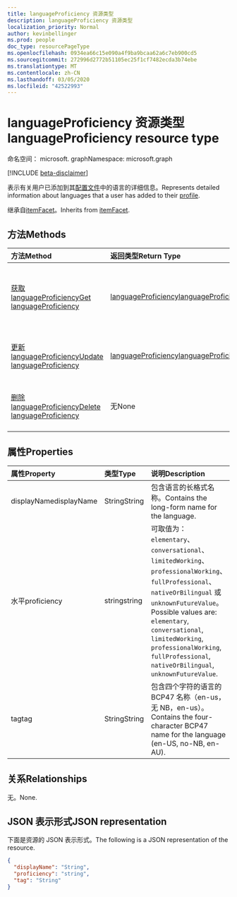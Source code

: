 ```yaml
---
title: languageProficiency 资源类型
description: languageProficiency 资源类型
localization_priority: Normal
author: kevinbellinger
ms.prod: people
doc_type: resourcePageType
ms.openlocfilehash: 0934ea66c15e090a4f9ba9bcaa62a6c7eb900cd5
ms.sourcegitcommit: 272996d2772b51105ec25f1cf7482ecda3b74ebe
ms.translationtype: MT
ms.contentlocale: zh-CN
ms.lasthandoff: 03/05/2020
ms.locfileid: "42522993"
---
```

# <a name="languageproficiency-resource-type"></a><span data-ttu-id="b7140-103">languageProficiency 资源类型</span><span class="sxs-lookup"><span data-stu-id="b7140-103">languageProficiency resource type</span></span>

<span data-ttu-id="b7140-104">命名空间： microsoft. graph</span><span class="sxs-lookup"><span data-stu-id="b7140-104">Namespace: microsoft.graph</span></span>

[!INCLUDE [beta-disclaimer](../../includes/beta-disclaimer.md)]

<span data-ttu-id="b7140-105">表示有关用户已添加到其[配置文件](profile.md)中的语言的详细信息。</span><span class="sxs-lookup"><span data-stu-id="b7140-105">Represents detailed information about languages that a user has added to their [profile](profile.md).</span></span>

<span data-ttu-id="b7140-106">继承自[itemFacet](itemFacet.md)。</span><span class="sxs-lookup"><span data-stu-id="b7140-106">Inherits from [itemFacet](itemFacet.md).</span></span>

## <a name="methods"></a><span data-ttu-id="b7140-107">方法</span><span class="sxs-lookup"><span data-stu-id="b7140-107">Methods</span></span>

| <span data-ttu-id="b7140-108">方法</span><span class="sxs-lookup"><span data-stu-id="b7140-108">Method</span></span>                                                       | <span data-ttu-id="b7140-109">返回类型</span><span class="sxs-lookup"><span data-stu-id="b7140-109">Return Type</span></span>                                   | <span data-ttu-id="b7140-110">说明</span><span class="sxs-lookup"><span data-stu-id="b7140-110">Description</span></span>                                                      | 
|:-------------------------------------------------------------|:----------------------------------------------|:-----------------------------------------------------------------|
| [<span data-ttu-id="b7140-111">获取 languageProficiency</span><span class="sxs-lookup"><span data-stu-id="b7140-111">Get languageProficiency</span></span>](../api/languageproficiency-get.md) | [<span data-ttu-id="b7140-112">languageProficiency</span><span class="sxs-lookup"><span data-stu-id="b7140-112">languageProficiency</span></span>](languageproficiency.md) | <span data-ttu-id="b7140-113">读取**languageProficiency**对象的属性和关系。</span><span class="sxs-lookup"><span data-stu-id="b7140-113">Read the properties and relationships of a **languageProficiency** object.</span></span> |
| [<span data-ttu-id="b7140-114">更新 languageProficiency</span><span class="sxs-lookup"><span data-stu-id="b7140-114">Update languageProficiency</span></span>](../api/languageproficiency-update.md)               | [<span data-ttu-id="b7140-115">languageProficiency</span><span class="sxs-lookup"><span data-stu-id="b7140-115">languageProficiency</span></span>](languageproficiency.md) | <span data-ttu-id="b7140-116">更新**languageProficiency**对象。</span><span class="sxs-lookup"><span data-stu-id="b7140-116">Update a **languageProficiency** object.</span></span>                               |
| [<span data-ttu-id="b7140-117">删除 languageProficiency</span><span class="sxs-lookup"><span data-stu-id="b7140-117">Delete languageProficiency</span></span>](../api/languageproficiency-delete.md)               | <span data-ttu-id="b7140-118">无</span><span class="sxs-lookup"><span data-stu-id="b7140-118">None</span></span>                                          | <span data-ttu-id="b7140-119">删除**languageProficiency**对象。</span><span class="sxs-lookup"><span data-stu-id="b7140-119">Delete a **languageProficiency** object.</span></span>                               |

## <a name="properties"></a><span data-ttu-id="b7140-120">属性</span><span class="sxs-lookup"><span data-stu-id="b7140-120">Properties</span></span>

| <span data-ttu-id="b7140-121">属性</span><span class="sxs-lookup"><span data-stu-id="b7140-121">Property</span></span>     | <span data-ttu-id="b7140-122">类型</span><span class="sxs-lookup"><span data-stu-id="b7140-122">Type</span></span>        | <span data-ttu-id="b7140-123">说明</span><span class="sxs-lookup"><span data-stu-id="b7140-123">Description</span></span>                                                                                                                                                 |
|:-------------|:------------|:------------------------------------------------------------------------------------------------------------------------------------------------------------|
|<span data-ttu-id="b7140-124">displayName</span><span class="sxs-lookup"><span data-stu-id="b7140-124">displayName</span></span>   |<span data-ttu-id="b7140-125">String</span><span class="sxs-lookup"><span data-stu-id="b7140-125">String</span></span>       | <span data-ttu-id="b7140-126">包含语言的长格式名称。</span><span class="sxs-lookup"><span data-stu-id="b7140-126">Contains the long-form name for the language.</span></span>                                                                                                   |
|<span data-ttu-id="b7140-127">水平</span><span class="sxs-lookup"><span data-stu-id="b7140-127">proficiency</span></span>   |<span data-ttu-id="b7140-128">string</span><span class="sxs-lookup"><span data-stu-id="b7140-128">string</span></span>       | <span data-ttu-id="b7140-129">可取值为：`elementary`、`conversational`、`limitedWorking`、`professionalWorking`、`fullProfessional`、`nativeOrBilingual` 或 `unknownFutureValue`。</span><span class="sxs-lookup"><span data-stu-id="b7140-129">Possible values are: `elementary`, `conversational`, `limitedWorking`, `professionalWorking`, `fullProfessional`, `nativeOrBilingual`, `unknownFutureValue`.</span></span>|
|<span data-ttu-id="b7140-130">tag</span><span class="sxs-lookup"><span data-stu-id="b7140-130">tag</span></span>           |<span data-ttu-id="b7140-131">String</span><span class="sxs-lookup"><span data-stu-id="b7140-131">String</span></span>       | <span data-ttu-id="b7140-132">包含四个字符的语言的 BCP47 名称（en-us，无 NB，en-us）。</span><span class="sxs-lookup"><span data-stu-id="b7140-132">Contains the four-character BCP47 name for the language (en-US, no-NB, en-AU).</span></span>                                                                                  |

## <a name="relationships"></a><span data-ttu-id="b7140-133">关系</span><span class="sxs-lookup"><span data-stu-id="b7140-133">Relationships</span></span>

<span data-ttu-id="b7140-134">无。</span><span class="sxs-lookup"><span data-stu-id="b7140-134">None.</span></span>

## <a name="json-representation"></a><span data-ttu-id="b7140-135">JSON 表示形式</span><span class="sxs-lookup"><span data-stu-id="b7140-135">JSON representation</span></span>

<span data-ttu-id="b7140-136">下面是资源的 JSON 表示形式。</span><span class="sxs-lookup"><span data-stu-id="b7140-136">The following is a JSON representation of the resource.</span></span> 

<!-- {
  "blockType": "resource",
  "optionalProperties": [

  ],
  "@odata.type": "microsoft.graph.languageProficiency",
  "baseType": ""
}-->

```json
{
  "displayName": "String",
  "proficiency": "string",
  "tag": "String"
}
```

<!-- uuid: 16cd6b66-4b1a-43a1-adaf-3a886856ed98
2019-02-04 14:57:30 UTC -->
<!-- {
  "type": "#page.annotation",
  "description": "languageProficiency resource",
  "keywords": "",
  "section": "documentation",
  "tocPath": ""
}-->

